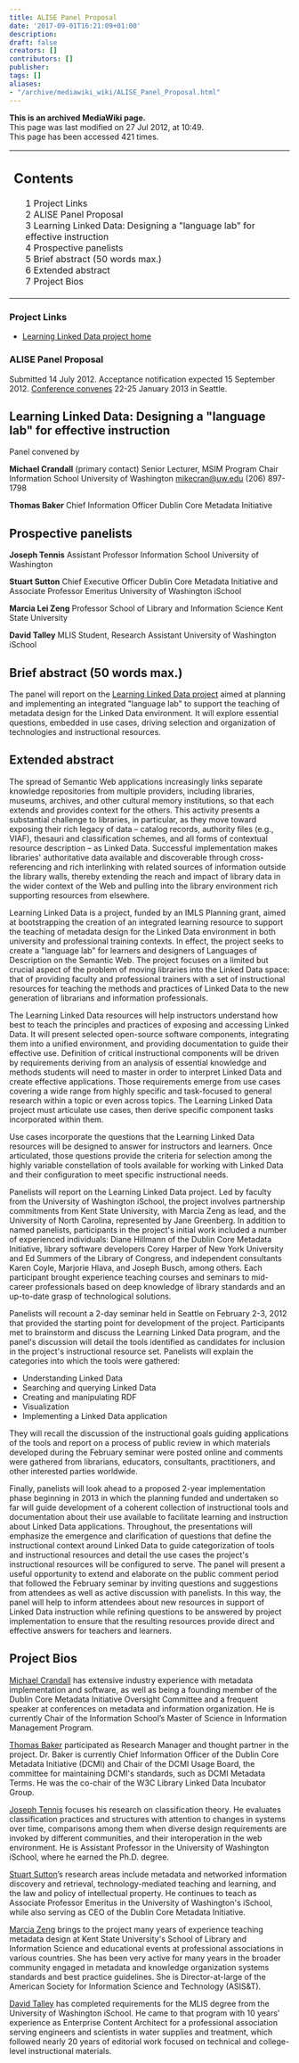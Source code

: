 ```yaml
---
title: ALISE Panel Proposal
date: '2017-09-01T16:21:09+01:00'
description: 
draft: false
creators: []
contributors: []
publisher: 
tags: []
aliases:
- "/archive/mediawiki_wiki/ALISE_Panel_Proposal.html"
---
```


 **This is an archived MediaWiki page.**  
This page was last modified on 27 Jul 2012, at 10:49.  
This page has been accessed 421 times.

<table id="toc" class="toc">
  <tr>
    <td>
      <div id="toctitle">
        <h2>Contents</h2>
      </div>
      <ul>
        <li class="toclevel-1 tocsection-1"><a href="#Project_Links"><span class="tocnumber">1</span> <span class="toctext">Project Links</span></a></li>
        <li class="toclevel-1 tocsection-2"><a href="#ALISE_Panel_Proposal"><span class="tocnumber">2</span> <span class="toctext">ALISE Panel Proposal</span></a></li>
        <li class="toclevel-1 tocsection-3"><a href="#Learning_Linked_Data:_Designing_a_.22language_lab.22_for_effective_instruction"><span class="tocnumber">3</span> <span class="toctext">Learning Linked Data: Designing a "language lab" for effective instruction</span></a></li>
        <li class="toclevel-1 tocsection-4"><a href="#Prospective_panelists"><span class="tocnumber">4</span> <span class="toctext">Prospective panelists</span></a></li>
        <li class="toclevel-1 tocsection-5"><a href="#Brief_abstract_.2850_words_max..29"><span class="tocnumber">5</span> <span class="toctext">Brief abstract (50 words max.)</span></a></li>
        <li class="toclevel-1 tocsection-6"><a href="#Extended_abstract"><span class="tocnumber">6</span> <span class="toctext">Extended abstract</span></a></li>
        <li class="toclevel-1 tocsection-7"><a href="#Project_Bios"><span class="tocnumber">7</span> <span class="toctext">Project Bios</span></a></li>
      </ul>
    </td>
  </tr>
</table>

### Project Links 

- [Learning Linked Data project home](/archive/mediawiki_wiki/Learning_Linked_Data "Learning Linked Data")

### ALISE Panel Proposal 

Submitted 14 July 2012. Acceptance notification expected 15 September 2012. [Conference convenes](http://www.alise.org/conferences) 22-25 January 2013 in Seattle.

## Learning Linked Data: Designing a "language lab" for effective instruction 

Panel convened by

**Michael Crandall** (primary contact) Senior Lecturer, MSIM Program Chair Information School University of Washington mikecran@uw.edu (206) 897-1798

**Thomas Baker** Chief Information Officer Dublin Core Metadata Initiative

## Prospective panelists 

**Joseph Tennis** Assistant Professor Information School University of Washington

**Stuart Sutton** Chief Executive Officer Dublin Core Metadata Initiative and Associate Professor Emeritus University of Washington iSchool

**Marcia Lei Zeng** Professor School of Library and Information Science Kent State University

**David Talley** MLIS Student, Research Assistant University of Washington iSchool

## Brief abstract (50 words max.) 

The panel will report on the [Learning Linked Data project](http://lld.ischool.uw.edu/wp/) aimed at planning and implementing an integrated "language lab" to support the teaching of metadata design for the Linked Data environment. It will explore essential questions, embedded in use cases, driving selection and organization of technologies and instructional resources.

## Extended abstract 

The spread of Semantic Web applications increasingly links separate knowledge repositories from multiple providers, including libraries, museums, archives, and other cultural memory institutions, so that each extends and provides context for the others. This activity presents a substantial challenge to libraries, in particular, as they move toward exposing their rich legacy of data – catalog records, authority files (e.g., VIAF), thesauri and classification schemes, and all forms of contextual resource description – as Linked Data. Successful implementation makes libraries' authoritative data available and discoverable through cross-referencing and rich interlinking with related sources of information outside the library walls, thereby extending the reach and impact of library data in the wider context of the Web and pulling into the library environment rich supporting resources from elsewhere.

Learning Linked Data is a project, funded by an IMLS Planning grant, aimed at bootstrapping the creation of an integrated learning resource to support the teaching of metadata design for the Linked Data environment in both university and professional training contexts. In effect, the project seeks to create a "language lab" for learners and designers of Languages of Description on the Semantic Web. The project focuses on a limited but crucial aspect of the problem of moving libraries into the Linked Data space: that of providing faculty and professional trainers with a set of instructional resources for teaching the methods and practices of Linked Data to the new generation of librarians and information professionals.

The Learning Linked Data resources will help instructors understand how best to teach the principles and practices of exposing and accessing Linked Data. It will present selected open-source software components, integrating them into a unified environment, and providing documentation to guide their effective use. Definition of critical instructional components will be driven by requirements deriving from an analysis of essential knowledge and methods students will need to master in order to interpret Linked Data and create effective applications. Those requirements emerge from use cases covering a wide range from highly specific and task-focused to general research within a topic or even across topics. The Learning Linked Data project must articulate use cases, then derive specific component tasks incorporated within them.

Use cases incorporate the questions that the Learning Linked Data resources will be designed to answer for instructors and learners. Once articulated, those questions provide the criteria for selection among the highly variable constellation of tools available for working with Linked Data and their configuration to meet specific instructional needs.

Panelists will report on the Learning Linked Data project. Led by faculty from the University of Washington iSchool, the project involves partnership commitments from Kent State University, with Marcia Zeng as lead, and the University of North Carolina, represented by Jane Greenberg. In addition to named panelists, participants in the project's initial work included a number of experienced individuals: Diane Hillmann of the Dublin Core Metadata Initiative, library software developers Corey Harper of New York University and Ed Summers of the Library of Congress, and independent consultants Karen Coyle, Marjorie Hlava, and Joseph Busch, among others. Each participant brought experience teaching courses and seminars to mid-career professionals based on deep knowledge of library standards and an up-to-date grasp of technological solutions.

Panelists will recount a 2-day seminar held in Seattle on February 2-3, 2012 that provided the starting point for development of the project. Participants met to brainstorm and discuss the Learning Linked Data program, and the panel's discussion will detail the tools identified as candidates for inclusion in the project's instructional resource set. Panelists will explain the categories into which the tools were gathered:

- Understanding Linked Data
- Searching and querying Linked Data
- Creating and manipulating RDF
- Visualization
- Implementing a Linked Data application

They will recall the discussion of the instructional goals guiding applications of the tools and report on a process of public review in which materials developed during the February seminar were posted online and comments were gathered from librarians, educators, consultants, practitioners, and other interested parties worldwide.

Finally, panelists will look ahead to a proposed 2-year implementation phase beginning in 2013 in which the planning funded and undertaken so far will guide development of a coherent collection of instructional tools and documentation about their use available to facilitate learning and instruction about Linked Data applications. Throughout, the presentations will emphasize the emergence and clarification of questions that define the instructional context around Linked Data to guide categorization of tools and instructional resources and detail the use cases the project's instructional resources will be configured to serve. The panel will present a useful opportunity to extend and elaborate on the public comment period that followed the February seminar by inviting questions and suggestions from attendees as well as active discussion with panelists. In this way, the panel will help to inform attendees about new resources in support of Linked Data instruction while refining questions to be answered by project implementation to ensure that the resulting resources provide direct and effective answers for teachers and learners.

## Project Bios 

[Michael Crandall](http://ischool.uw.edu/faculty/mikecran) has extensive industry experience with metadata implementation and software, as well as being a founding member of the Dublin Core Metadata Initiative Oversight Committee and a frequent speaker at conferences on metadata and information organization. He is currently Chair of the Information School’s Master of Science in Information Management Program.

[Thomas Baker](http://dublincore.org/about/executive/#baker) participated as Research Manager and thought partner in the project. Dr. Baker is currently Chief Information Officer of the Dublin Core Metadata Initiative (DCMI) and Chair of the DCMI Usage Board, the committee for maintaining DCMI's standards, such as DCMI Metadata Terms. He was the co-chair of the W3C Library Linked Data Incubator Group.

[Joseph Tennis](http://ischool.uw.edu/faculty/jtennis) focuses his research on classification theory. He evaluates classification practices and structures with attention to changes in systems over time, comparisons among them when diverse design requirements are invoked by different communities, and their interoperation in the web environment. He is Assistant Professor in the University of Washington iSchool, where he earned the Ph.D. degree.

[Stuart Sutton](http://ischool.uw.edu/faculty/sasutton)’s research areas include metadata and networked information discovery and retrieval, technology-mediated teaching and learning, and the law and policy of intellectual property. He continues to teach as Associate Professor Emeritus in the University of Washington's iSchool, while also serving as CEO of the Dublin Core Metadata Initiative.

[Marcia Zeng](http://faculty-l.slis.kent.edu/~mzeng/) brings to the project many years of experience teaching metadata design at Kent State University's School of Library and Information Science and educational events at professional associations in various countries. She has been very active for many years in the broader community engaged in metadata and knowledge organization systems standards and best practice guidelines. She is Director-at-large of the American Society for Information Science and Technology (ASIS&T).

[David Talley](http://www.preciserecall.com/lisprofession/) has completed requirements for the MLIS degree from the University of Washington iSchool. He came to that program with 10 years' experience as Enterprise Content Architect for a professional association serving engineers and scientists in water supplies and treatment, which followed nearly 20 years of editorial work focused on technical and college-level instructional materials.

